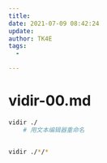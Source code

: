 ```yaml
---
title:
date: 2021-07-09 08:42:24
update:
author: TK4E
tags:
  -

---
```


# vidir-00.md

```sh
vidir ./
    # 用文本编辑器重命名


vidir ./*/*
```
